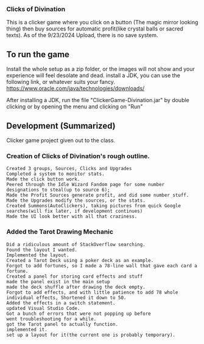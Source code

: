 ### Clicks of Divination

This is a clicker game where you click on a button (The magic mirror looking thing) then buy sources for automatic profit(like crystal balls or sacred texts).
As of the 9/23/2024 Upload, there is no save system.

## To run the game
Install the whole setup as a zip folder, or the images will not show and your experience will feel desolate and dead.
install a JDK, you can use the following link, or whatever suits your fancy.
https://www.oracle.com/java/technologies/downloads/


After installing a JDK, run the file "ClickerGame-Divination.jar" by double clicking or by opening the menu and clicking on "Run"


## Development (Summarized)
Clicker game project given out to the class.
### Creation of Clicks of Divination's rough outline.
    Created 3 groups, Sources, Clicks and Upgrades
    Completed a system to monitor stats.
    Made the click button work.
    Peered through the Idle Wizard Fandom page for some number designations to steal(up to source 6);
    Made the Profit Sources generate profit, and did some number stuff.
    Made the Upgrades modify the sources, or the stats.
    Created Summons(AutoClickers), taking pictures from quick Google searches(will fix later, if development continues)
    Made the UI look better with all that craziness.
### Added the Tarot Drawing Mechanic
    Did a ridiculous amount of StackOverflow searching.
    Found the layout I wanted.
    Implemented the layout.
    Created a Tarot Deck using a poker deck as an example.
    Forgot to add fortunes, so I made a 78-line wall that gave each card a fortune.
    Created a panel for storing card effects and stuff
    made the panel exist in the main setup
    made the deck shuffle after drawing the deck empty.
    Forgot to add effects, and with little patience to add 78 whole individual effects, Shortened it down to 50.
    Added the effects in a switch statement.
    updated Visual Studio Code.
    Got a bunch of errors that were not popping up before
    went troubleshooting for a while.
    got the Tarot panel to actually function.
    implemented it.
    set up a layout for it(the current one is probably temporary).
    

